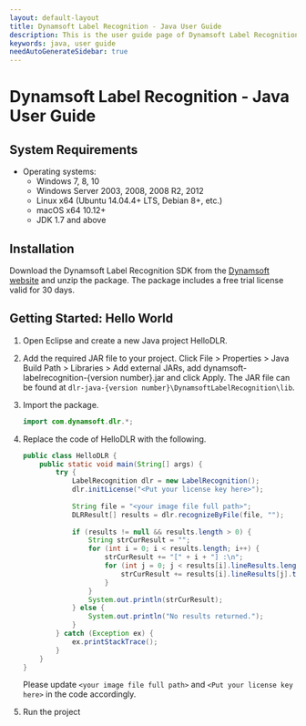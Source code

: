 ```yaml
---
layout: default-layout
title: Dynamsoft Label Recognition - Java User Guide
description: This is the user guide page of Dynamsoft Label Recognition for Java Language.
keywords: java, user guide
needAutoGenerateSidebar: true
---
```


# Dynamsoft Label Recognition - Java User Guide

## System Requirements

- Operating systems:
   - Windows 7, 8, 10
   - Windows Server 2003, 2008, 2008 R2, 2012
   - Linux x64 (Ubuntu 14.04.4+ LTS, Debian 8+, etc.)
   - macOS x64 10.12+
   - JDK 1.7 and above

## Installation

Download the Dynamsoft Label Recognition SDK from the [Dynamsoft website](https://www.dynamsoft.com/label-recognition/downloads) and unzip the package. The package includes a free trial license valid for 30 days.

## Getting Started: Hello World

1. Open Eclipse and create a new Java project HelloDLR.

2. Add the required JAR file to your project.
    Click File > Properties > Java Build Path > Libraries > Add external JARs, add dynamsoft-labelrecognition-{version number}.jar and click Apply.
    The JAR file can be found at `dlr-java-{version number}\DynamsoftLabelRecognition\lib`.

3. Import the package.
    ```java
    import com.dynamsoft.dlr.*;
    ```
    
4. Replace the code of HelloDLR with the following.
    ```java
    public class HelloDLR {
        public static void main(String[] args) {
            try {
                LabelRecognition dlr = new LabelRecognition();
                dlr.initLicense("<Put your license key here>");
                
                String file = "<your image file full path>";
                DLRResult[] results = dlr.recognizeByFile(file, "");
                
                if (results != null && results.length > 0) {
                    String strCurResult = "";
                    for (int i = 0; i < results.length; i++) {
                        strCurResult += "[" + i + "] :\n";
                        for (int j = 0; j < results[i].lineResults.length; j++) {
                            strCurResult += results[i].lineResults[j].text + "\n";
                        }
                    }
                    System.out.println(strCurResult);
                } else {
                    System.out.println("No results returned.");
                }
            } catch (Exception ex) {
                ex.printStackTrace();
            }
        }
    }
    ```
    Please update `<your image file full path>` and `<Put your license key here>` in the code accordingly.
5. Run the project


&nbsp; 
